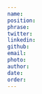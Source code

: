 ```yaml
---
name:       
position:   
phrase:     
twitter:    
linkedin:   
github:		
email:      
photo:      
author:     
date:       
order:      
---
```

